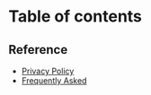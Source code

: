 # Table of contents

## Reference

* [Privacy Policy](README.md)
* [Frequently Asked](reference/faq.md)
